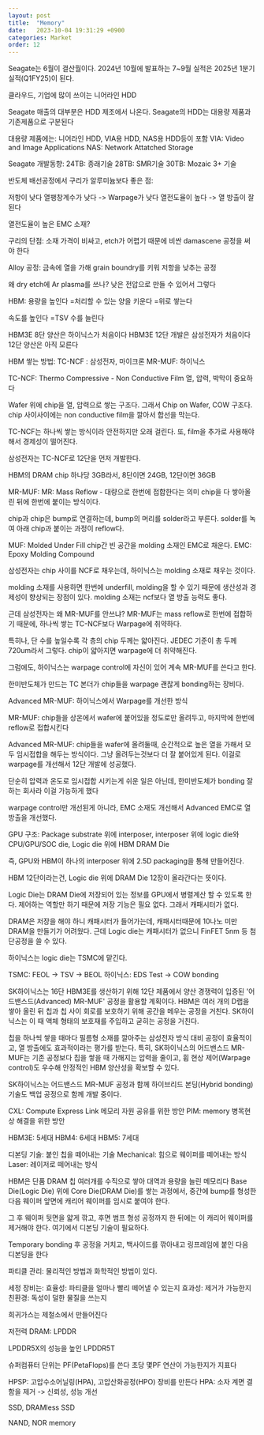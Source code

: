 ```yaml
---
layout: post
title:  "Memory"
date:   2023-10-04 19:31:29 +0900
categories: Market
order: 12
---
```


Seagate는 6월이 결산월이다.
2024년 10월에 발표하는 7~9월 실적은
2025년 1분기 실적(Q1FY25)이 된다.

클라우드, 기업에 많이 쓰이는 니어라인 HDD

Seagate 매출의 대부분은 HDD 제조에서 나온다.
Seagate의 HDD는 대용량 제품과 기존제품으로 구분된다

대용량 제품에는:
니어라인 HDD, VIA용 HDD, NAS용 HDD등이 포함
VIA: Video and Image Applications
NAS: Network Attatched Storage

Seagate 개발동향:
24TB: 종래기술
28TB: SMR기술
30TB: Mozaic 3+ 기술


반도체 배선공정에서 구리가 알루미늄보다 좋은 점:

저항이 낮다
열팽창계수가 낮다 -> Warpage가 낮다
열전도율이 높다 -> 열 방출이 잘된다

열전도율이 높은 EMC 소재?

구리의 단점:
소재 가격이 비싸고, etch가 어렵기 때문에
비싼 damascene 공정을 써야 한다

Alloy 공정:
금속에 열을 가해 grain boundry를 키워 저항을 낮추는 공정


왜 dry etch에 Ar plasma를 쓰나?
낮은 전압으로 만들 수 있어서 그렇다

HBM:
용량을 높인다
=처리할 수 있는 양을 키운다
=위로 쌓는다

속도를 높인다
=TSV 수를 늘린다

HBM3E 8단 양산은 하이닉스가 처음이다
HBM3E 12단 개발은 삼성전자가 처음이다
12단 양산은 아직 모른다


HBM 쌓는 방법:
TC-NCF : 삼성전자, 마이크론
MR-MUF: 하이닉스

TC-NCF:
Thermo Compressive - Non Conductive Film
열, 압력, 박막이 중요하다

Wafer 위에 chip을 열, 압력으로 쌓는 구조다.
그래서 Chip on Wafer, COW 구조다.
chip 사이사이에는 non conductive film을 깔아서 합선을 막는다.

TC-NCF는 하나씩 쌓는 방식이라 안전하지만 오래 걸린다.
또, film을 추가로 사용해야 해서 경제성이 떨어진다.

삼성전자는 TC-NCF로 12단을 먼저 개발한다.

HBM의 DRAM chip 하나당 3GB라서,
8단이면 24GB, 12단이면 36GB

MR-MUF:
MR: Mass Reflow - 대량으로 한번에 접합한다는 의미
chip을 다 쌓아올린 뒤에 한번에 붙이는 방식이다.

chip과 chip은 bump로 연결하는데, bump의 머리를 solder라고 부른다.
solder를 녹여 아래 chip과 붙이는 과정이 reflow다.

MUF: Molded Under Fill
chip간 빈 공간을 molding 소재인 EMC로 채운다.
EMC: Epoxy Molding Compound

삼성전자는 chip 사이를 NCF로 채우는데,
하이닉스는 molding 소재로 채우는 것이다.

molding 소재를 사용하면 한번에 underfill, molding을 할 수 있기 때문에
생산성과 경제성이 향상되는 장점이 있다.
molding 소재는 ncf보다 열 방출 능력도 좋다.

근데 삼성전자는 왜 MR-MUF를 안쓰냐?
MR-MUF는 mass reflow로 한번에 접합하기 때문에,
하나씩 쌓는 TC-NCF보다 Warpage에 취약하다.

특히나, 단 수를 높일수록 각 층의 chip 두께는 얇아진다.
JEDEC 기준이 총 두께 720um라서 그렇다.
chip이 얇아지면 warpage에 더 취약해진다.

그럼에도, 하이닉스는 warpage control에 자신이 있어 계속 MR-MUF를 쓴다고 한다.

한미반도체가 만드는 TC 본더가
chip들을 warpage 괜찮게 bonding하는 장비다.

Advanced MR-MUF:
하이닉스에서 Warpage를 개선한 방식

MR-MUF:
chip들을 상온에서 wafer에 붙어있을 정도로만 올려두고,
마지막에 한번에 reflow로 접합시킨다

Advanced MR-MUF:
chip들을 wafer에 올려둘때,
순간적으로 높은 열을 가해서 모두 임시접합을 해두는 방식이다.
그냥 올려두는것보다 더 잘 붙어있게 된다.
이걸로 warpage를 개선해서 12단 개발에 성공했다.

단순히 압력과 온도로 임시접합 시키는게 쉬운 일은 아닌데,
한미반도체가 bonding 잘하는 회사라 이걸 가능하게 했다

warpage control만 개선된게 아니라,
EMC 소재도 개선해서 Advanced EMC로 열방출을 개선했다.


GPU 구조:
Package substrate 위에 interposer,
interposer 위에 logic die와 CPU/GPU/SOC die,
Logic die 위에 HBM DRAM Die

즉, GPU와 HBM이 하나의 interposer 위에 2.5D packaging을 통해 만들어진다.

HBM 12단이라는건, Logic die 위에 DRAM Die 12장이 올라간다는 뜻이다.

Logic Die는 DRAM Die에 저장되어 있는 정보를 GPU에서 병렬계산 할 수 있도록 한다.
제어하는 역할만 하기 때문에 저장 기능은 필요 없다. 그래서 캐패시터가 없다.

DRAM은 저장을 해야 하니 캐패시터가 들어가는데,
캐패시터때문에 10나노 미만 DRAM을 만들기가 어려웠다.
근데 Logic die는 캐패시터가 없으니 FinFET 5nm 등 첨단공정을 쓸 수 있다.

하이닉스는 logic die는 TSMC에 맡긴다.

TSMC: FEOL -> TSV -> BEOL
하이닉스: EDS Test -> COW bonding



SK하이닉스는 16단 HBM3E를 생산하기 위해 12단 제품에서 양산 경쟁력이 입증된 '어드밴스드(Advanced) MR-MUF' 공정을 활용할 계획이다. HBM은 여러 개의 D랩을 쌓아 올린 뒤 칩과 칩 사이 회로를 보호하기 위해 공간을 메우는 공정을 거친다. SK하이닉스는 이 때 액체 형태의 보호재를 주입하고 굳히는 공정을 거친다.

칩을 하나씩 쌓을 때마다 필름형 소재를 깔아주는 삼성전자 방식 대비 공정이 효율적이고, 열 방출에도 효과적이라는 평가를 받는다. 특히, SK하이닉스의 어드밴스드 MR-MUF는 기존 공정보다 칩을 쌓을 때 가해지는 압력을 줄이고, 휨 현상 제어(Warpage control)도 우수해 안정적인 HBM 양산성을 확보할 수 있다.

SK하이닉스는 어드밴스드 MR-MUF 공정과 함께 하이브리드 본딩(Hybrid bonding) 기술도 백업 공정으로 함께 개발 중이다.




CXL: Compute Express Link 메모리 자원 공유를 위한 방안
PIM: memory 병목현상 해결을 위한 방안

HBM3E: 5세대
HBM4: 6세대
HBM5: 7세대

디본딩 기술: 붙인 칩을 떼어내는 기술
Mechanical: 힘으로 웨이퍼를 떼어내는 방식
Laser: 레이저로 떼어내는 방식

HBM은 단품 DRAM 칩 여러개를 수직으로 쌓아 대역과 용량을 늘린 메모리다
Base Die(Logic Die) 위에 Core Die(DRAM Die)를 쌓는 과정에서,
중간에 bump를 형성한 다음 웨이퍼 앞면에 캐리어 웨이퍼를 임시로 붙여야 한다.

그 후 웨이퍼 뒷면을 얇게 깎고, 후면 범프 형성 공정까지 한 뒤에는 이 캐리어 웨이퍼를 제거해야 한다.
여기에서 디본딩 기술이 필요하다.

Temporary bonding 후 공정을 거치고,
백사이드를 깎아내고 링프레임에 붙인 다음 디본딩을 한다

파티클 관리:
물리적인 방법과 화학적인 방법이 있다.

세정 장비는:
효율성: 파티클을 얼마나 빨리 떼어낼 수 있는지
효과성: 제거가 가능한지
친환경: 독성이 덜한 물질을 쓰는지

희귀가스는 제철소에서 만들어진다

저전력 DRAM: LPDDR

LPDDR5X의 성능을 높인 LPDDR5T

슈퍼컴퓨터 단위는 PF(PetaFlops)를 쓴다
초당 몇PF 연산이 가능한지가 지표다

HPSP: 고압수소어닐링(HPA), 고압산화공정(HPO) 장비를 만든다
HPA: 소자 계면 결함을 제거 -> 신뢰성, 성능 개선




SSD, DRAMless SSD

NAND, NOR memory
